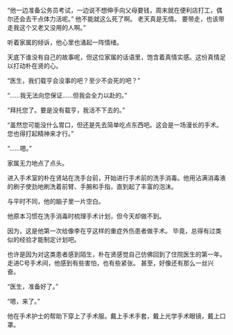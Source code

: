 “他一边准备公务员考试，一边说不想伸手向父母要钱，周末就在便利店打工，偶尔还会去干点体力活呢。”
他不能就这么死了啊。
老天真是无情。
要带走，也该带走我这个又老又没用的人啊。”

听着家属的倾诉，他心里也涌起一阵情绪。

天底下谁没有自己的故事呢，但这位家属的话语里，饱含着真情实感。这份真情足以打动朴在贤的心。

“医生，我们载亨会没事的吧？至少不会死的吧？”

“……我无法向您保证……但我会全力以赴的。”

“拜托您了。要是没有载亨，我活不下去的。”

“虽然您可能没什么胃口，但还是先去简单吃点东西吧。这会是一场漫长的手术。您也得打起精神来才行。”

“……嗯。”

家属无力地点了点头。

进入手术室的朴在贤站在洗手台前，开始进行手术前的洗手消毒。他用沾满消毒液的刷子使劲地刷洗着前臂、手腕和手指，直到起了丰富的泡沫。

与平时不同，他的脑子里一片空白。

他原本习惯在洗手消毒时梳理手术计划，但今天却做不到。

因为，这是他第一次给像李在亨这样的重症外伤患者做手术。
毕竟，总得有过类似的经验才能制定计划吧。

也许是因为对这类患者感到陌生，朴在贤感觉自己仿佛回到了住院医生的第一年。
走进C号手术间，他感到有些害怕，也有些紧张。
甚至，好像还有那么一丝兴奋。

“医生，准备好了。”

“嗯，来了。”

他在手术护士的帮助下穿上了手术服。戴上手术手套，戴上光学手术眼镜，戴上口罩。